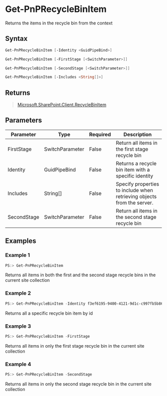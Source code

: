 # Get-PnPRecycleBinItem
Returns the items in the recycle bin from the context
## Syntax
```powershell
Get-PnPRecycleBinItem [-Identity <GuidPipeBind>]
```


```powershell
Get-PnPRecycleBinItem [-FirstStage [<SwitchParameter>]]
```


```powershell
Get-PnPRecycleBinItem [-SecondStage [<SwitchParameter>]]
```


```powershell
Get-PnPRecycleBinItem [-Includes <String[]>]
```


## Returns
>[Microsoft.SharePoint.Client.RecycleBinItem](https://msdn.microsoft.com/en-us/library/microsoft.sharepoint.client.recyclebinitem.aspx)

## Parameters
Parameter|Type|Required|Description
---------|----|--------|-----------
|FirstStage|SwitchParameter|False|Return all items in the first stage recycle bin|
|Identity|GuidPipeBind|False|Returns a recycle bin item with a specific identity|
|Includes|String[]|False|Specify properties to include when retrieving objects from the server.|
|SecondStage|SwitchParameter|False|Return all items in the second stage recycle bin|
## Examples

### Example 1
```powershell
PS:> Get-PnPRecycleBinItem
```
Returns all items in both the first and the second stage recycle bins in the current site collection

### Example 2
```powershell
PS:> Get-PnPRecycleBinItem -Identity f3ef6195-9400-4121-9d1c-c997fb5b86c2
```
Returns all a specific recycle bin item by id

### Example 3
```powershell
PS:> Get-PnPRecycleBinItem -FirstStage
```
Returns all items in only the first stage recycle bin in the current site collection

### Example 4
```powershell
PS:> Get-PnPRecycleBinItem -SecondStage
```
Returns all items in only the second stage recycle bin in the current site collection
